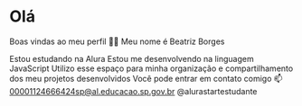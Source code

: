 # Olá
Boas vindas ao meu perfil 💙💙
Meu nome é Beatriz Borges

Estou estudando na Alura
Estou me desenvolvendo na linguagem JavaScript
Utilizo esse espaço para minha organização e compartilhamento dos meu projetos desenvolvidos
Você pode entrar em contato comigo 📫
00001124666424sp@al.educacao.sp.gov.br
@alurastartestudante
